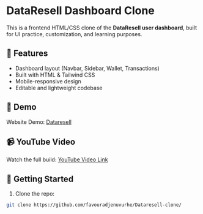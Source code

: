 # DataResell Dashboard Clone

This is a frontend HTML/CSS clone of the **DataResell user dashboard**, built for UI practice, customization, and learning purposes.

## 🔧 Features
- Dashboard layout (Navbar, Sidebar, Wallet, Transactions)
- Built with HTML & Tailwind CSS
- Mobile-responsive design
- Editable and lightweight codebase

## 🎨 Demo
Website Demo: [Dataresell](https://favouradjenuvurhe.github.io/Dataresell-clone/)

## 📹 YouTube Video
Watch the full build: [YouTube Video Link](#)

## 🚀 Getting Started
1. Clone the repo:
```bash
git clone https://github.com/favouradjenuvurhe/Dataresell-clone/
